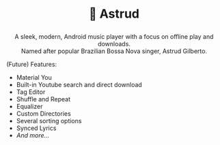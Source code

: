 <h1>
    <p align="center">
        <b> 🌸 Astrud </b>
    </p>
</h1>

<p align="center"> A sleek, modern, Android music player with a focus on offline play and downloads. <br>
Named after popular Brazilian Bossa Nova singer, Astrud Gilberto. </p>

(Future) Features:
- Material You
- Built-in Youtube search and direct download
- Tag Editor
- Shuffle and Repeat
- Equalizer
- Custom Directories
- Several sorting options
- Synced Lyrics
- *And more...*
